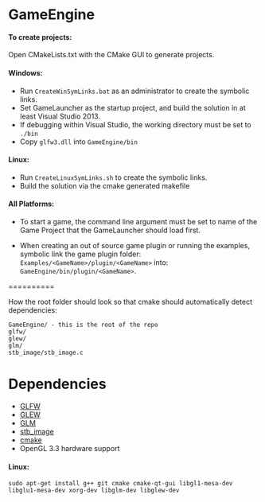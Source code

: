 GameEngine
==========


#### To create projects:

Open CMakeLists.txt with the CMake GUI to generate projects.

#### Windows: 
* Run `CreateWinSymLinks.bat` as an administrator to create the symbolic links.
* Set GameLauncher as the startup project, and build the solution in at least Visual Studio 2013.
* If debugging within Visual Studio, the working directory must be set to `./bin`
* Copy `glfw3.dll` into `GameEngine/bin`

#### Linux:
* Run `CreateLinuxSymLinks.sh` to create the symbolic links.
* Build the solution via the cmake generated makefile

#### All Platforms: 

* To start a game, the command line argument must be set to name of the Game Project that the GameLauncher should load first.

* When creating an out of source game plugin or running the examples, symbolic link the game plugin folder: `Examples/<GameName>/plugin/<GameName>` into: `GameEngine/bin/plugin/<GameName>`.

==========

How the root folder should look so that cmake should automatically detect dependencies: 

    GameEngine/ - this is the root of the repo
    glfw/
    glew/
    glm/
    stb_image/stb_image.c

Dependencies
==========

* [GLFW](http://www.glfw.org/)
* [GLEW](http://glew.sourceforge.net/)
* [GLM](http://glm.g-truc.net/)
* [stb_image](http://nothings.org/stb_image.c)
* [cmake](http://www.cmake.org/)
* OpenGL 3.3 hardware support

#### Linux: 

    sudo apt-get install g++ git cmake cmake-qt-gui libgl1-mesa-dev libglu1-mesa-dev xorg-dev libglm-dev libglew-dev


